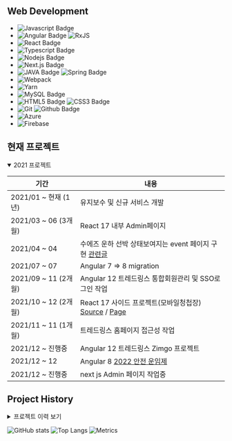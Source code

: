 <!-- ## Interest thing

- coding 🖥
- searching & sharing 🔍
- keeping my journal/diary 📒
- studying English 📖
- traveling ✈🚄
- listening music 🎶
- watching movie 🎬
- cooking 🍳
- tennis 🏸 -->

## Web Development


* ![Javascript Badge](https://img.shields.io/badge/JavaScript-F7DF1E?style=flat-square&logo=javascript&logoColor=black) 
* ![Angular Badge](https://img.shields.io/badge/Angular-DD0031?style=flat-square&logo=angular&logoColor=black) ![RxJS](https://img.shields.io/badge/rxjs-%23B7178C.svg?style=flat-square&logo=reactivex&logoColor=white)
* ![React Badge](https://img.shields.io/badge/React-61DAFB?style=flat-square&logo=react&logoColor=black) 
* ![Typescript Badge](https://img.shields.io/badge/Typescript-3178C6?style=flat-square&logo=Typescript&logoColor=black) 
* ![Nodejs Badge](https://img.shields.io/badge/Node.js-339933?style=flat-square&logo=Node.js&logoColor=black) 
* ![Next.js Badge](https://img.shields.io/badge/Next.js-000000?style=flat-square&logo=Next.js&logoColor=white) 
* ![JAVA Badge](https://img.shields.io/badge/Java-ED8B00?style=flat-square&logo=java&logoColor=black) ![Spring Badge](https://img.shields.io/badge/Spring-6DB33F?style=flat-square&logo=spring&logoColor=white)
* ![Webpack](https://img.shields.io/badge/webpack-%238DD6F9.svg?style=flat-square&logo=webpack&logoColor=black)
* ![Yarn](https://img.shields.io/badge/yarn-%232C8EBB.svg?style=flat-square&logo=yarn&logoColor=white)
* ![MySQL Badge](https://img.shields.io/badge/MySQL-00000F?style=flat-square&logo=mysql&logoColor=white) 
* ![HTML5 Badge](https://img.shields.io/badge/html5-%23E34F26.svg?style=flat-square&logo=html5&logoColor=black) ![CSS3 Badge](https://img.shields.io/badge/CSS3-1572B6?style=flat-square&logo=CSS3&logoColor=black)
* ![Git](https://img.shields.io/badge/git-%23F05033.svg?style=flat-square&logo=git&logoColor=white) ![Github Badge](https://img.shields.io/badge/github-%23121011.svg?style=flat-square&logo=github&logoColor=white) 
* ![Azure](https://img.shields.io/badge/azure-%230072C6.svg?style=flat-square&logo=azure-devops&logoColor=white)
* ![Firebase](https://img.shields.io/badge/firebase-FFCA28?style=flat-square&logo=firebase&logoColor=white)
<!-- * ![FireStore](https://img.shields.io/badge/FireStore-FFCA28?style=flat-square&logo=FireStore&logoColor=white) -->

## 현재 프로젝트
<details open>
  <summary>2021 프로젝트</summary>
  <div markdown="1">
    
| 기간              | 내용                                                         |
| ----------------- | ------------------------------------------------------------ |
| 2021/01 ~ 현재 (1년) | 유지보수 및 신규 서비스 개발 |
| 2021/03 ~ 06 (3개월) | React 17 내부 Admin페이지        |
| 2021/04 ~ 04 | 수에즈 운하 선박 상태보여지는 event 페이지 구현 [관련글](https://www.tradlinx.com/blog/market-trend/%ed%8a%b9%ec%a7%91-%ec%97%90%eb%b2%84%ea%b8%b0%eb%b8%90%ec%9d%80-%ec%a7%80%ea%b8%88-%ec%88%98%ec%97%90%ec%a6%88%ec%9a%b4%ed%95%98-%ec%82%ac%ea%b3%a0%ec%99%80-%ec%97%90%eb%b2%84%ea%b8%b0%eb%b8%90/) |
| 2021/07 ~ 07 | Angular 7 => 8 migration |
| 2021/09 ~ 11 (2개월) | Angular 12 트레드링스 통합회원관리 및 SSO로그인 작업 |
| 2021/10 ~ 12 (2개월) | React 17 사이드 프로젝트(모바일청첩장) [Source](https://github.com/hachuu/wedding-invitation) / [Page](https://wedding-invitation-2090a.web.app/) |
| 2021/11 ~ 11 (1개월) | 트레드링스 홈페이지 접근성 작업 |
| 2021/12 ~ 진행중 | Angular 12 트레드링스 Zimgo 프로젝트 |
| 2021/12 ~ 12 | Angular 8 [2022 안전 운임제](https://www.tradlinx.com/container-inland-tariff) |
| 2021/12 ~ 진행중 | next js Admin 페이지 작업중 |
    

  </div>
</details>


## Project History
<details>
  <summary>프로젝트 이력 보기</summary>
  <div markdown="1">
    
| 기간              | 내용                                                         |
| ----------------- | ------------------------------------------------------------ |
| 2021/01 ~ 현재 | 트레드링스 Tradlinx Front-end 리드, Angular12, React 웹 솔루션 개발, 유지 보수 |
| 2019/09 ~ 2020/12 | 대한항공 온라인 개편 - Angular8 SPA, typeScript Front/End 개발,  W3C 웹접근성       |
| 2019/02 ~ 2019/09 | 제주항공 FareFamily & New Class - javascript, Front/End 개발 |
| 2018/08 ~ 2019/02 | 아시아나항공 상용 우대 프로젝트 - Spring, Maven, javascript, Java, 오라클 SQL |
| 2017/06 ~ 2018/08 | 아시아나항공 온라인 개편 - Spring, Maven, javascript, Java, 오라클 SQL |
| 2017/02 ~ 2017/06 | 아시아나항공 환불 비용절감 프로젝트 - Spring, Maven, javascript, Java, 오라클 SQL |
| 2016/11 ~ 2017/02 | 아시아나항공 모바일 사용선 개선 - Spring, Maven, javascript, Java, 오라클 SQL |
| 2016/02 ~ 2016/11 | 아시아나항공 선호좌석 유료서비스 구축 - Spring, Maven, javascript, Java, 오라클 SQL |
| 2015/06 ~ 2016/02 | 아시아나항공 미국 WCAG 장차법 구축 - Spring, Maven, javascript, Java, 오라클 SQL, 웹접근성 |
| 2015/03 ~ 2015/06 | 제주항공 중국 결제 - javascript, Java 개발                   |


  </div>
</details>

![GitHub stats](https://github-readme-stats.vercel.app/api?username=hachuu&show_icons=true&theme=radical)
![Top Langs](https://github-readme-stats.vercel.app/api/top-langs/?username=hachuu&layout=compact=count_private=true)
![Metrics](https://metrics.lecoq.io/hachuu?template=classic&config.timezone=Asia%2FSeoul&config.animated=true)  


